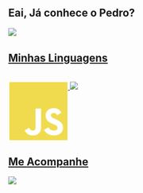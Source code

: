 ## Eai, Já conhece o Pedro?

<div>
  <a href = "httpe://github.com/pedlusantiago">
    <img heigth="180cm" src="https://github-readme-stats.vercel.app/api?username=pedlusantiago&show_icons=true&bg_color=00000000&include-all-commits=true&count_private=true"/>
</div>                           
                           
## Minhas  Linguagens
    
<div style="display: inline_block"><br>
  <img align="top" alt="Pedro-Js" height="120" width="120" src="https://raw.githubusercontent.com/devicons/devicon/master/icons/javascript/javascript-plain.svg">
  <img height="120em" src="https://github-readme-stats-eight-theta.vercel.app/api/top-langs/?username=pedlusantiago&layout=compact&langs_count=8&bg_color=00000000"/>
</div>
    
## Me Acompanhe
    
<div>
      <a href="https://instagram.com/rafaballerini" target="_blank"><img src="https://img.shields.io/badge/-Instagram-%23E4405F?style=for-the-badge&logo=instagram&logoColor=white" target="_blank"></a>
</div>      
